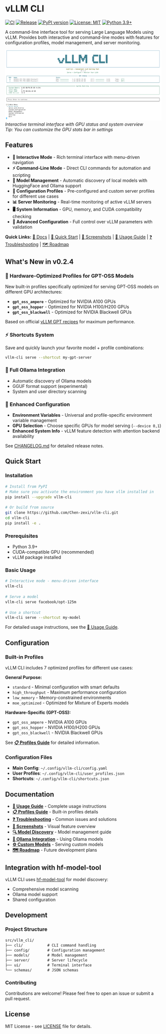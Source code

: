 # vLLM CLI

[![CI](https://github.com/Chen-zexi/vllm-cli/actions/workflows/ci.yml/badge.svg)](https://github.com/Chen-zexi/vllm-cli/actions/workflows/ci.yml)
[![Release](https://github.com/Chen-zexi/vllm-cli/actions/workflows/python-publish.yml/badge.svg)](https://github.com/Chen-zexi/vllm-cli/actions/workflows/python-publish.yml)
[![PyPI version](https://badge.fury.io/py/vllm-cli.svg)](https://badge.fury.io/py/vllm-cli)
[![License: MIT](https://img.shields.io/badge/License-MIT-yellow.svg)](https://opensource.org/licenses/MIT)
[![Python 3.9+](https://img.shields.io/badge/python-3.9+-blue.svg)](https://www.python.org/downloads/)

A command-line interface tool for serving Large Language Models using vLLM. Provides both interactive and command-line modes with features for configuration profiles, model management, and server monitoring.

![vLLM CLI Welcome Screen](asset/welcome-screen.png)
*Interactive terminal interface with GPU status and system overview*<br>
*Tip: You can customize the GPU stats bar in settings*

## Features

- **🎯 Interactive Mode** - Rich terminal interface with menu-driven navigation
- **⚡ Command-Line Mode** - Direct CLI commands for automation and scripting
- **🤖 Model Management** - Automatic discovery of local models with HuggingFace and Ollama support
- **🔧 Configuration Profiles** - Pre-configured and custom server profiles for different use cases
- **📊 Server Monitoring** - Real-time monitoring of active vLLM servers
- **🖥️ System Information** - GPU, memory, and CUDA compatibility checking
- **📝 Advanced Configuration** - Full control over vLLM parameters with validation

**Quick Links:** [📖 Docs](#documentation) | [🚀 Quick Start](#quick-start) | [📸 Screenshots](docs/screenshots.md) | [📘 Usage Guide](docs/usage-guide.md) | [❓ Troubleshooting](docs/troubleshooting.md) | [🗺️ Roadmap](docs/roadmap.md)

## What's New in v0.2.4

### 🚀 Hardware-Optimized Profiles for GPT-OSS Models
New built-in profiles specifically optimized for serving GPT-OSS models on different GPU architectures:
- **`gpt_oss_ampere`** - Optimized for NVIDIA A100 GPUs
- **`gpt_oss_hopper`** - Optimized for NVIDIA H100/H200 GPUs
- **`gpt_oss_blackwell`** - Optimized for NVIDIA Blackwell GPUs

Based on official [vLLM GPT recipes](https://docs.vllm.ai/projects/recipes/en/latest/OpenAI/GPT-OSS.html) for maximum performance.

### ⚡ Shortcuts System
Save and quickly launch your favorite model + profile combinations:
```bash
vllm-cli serve --shortcut my-gpt-server
```

### 🦙 Full Ollama Integration
- Automatic discovery of Ollama models
- GGUF format support (experimental)
- System and user directory scanning

### 🔧 Enhanced Configuration
- **Environment Variables** - Universal and profile-specific environment variable management
- **GPU Selection** - Choose specific GPUs for model serving (`--device 0,1`)
- **Enhanced System Info** - vLLM feature detection with attention backend availability

See [CHANGELOG.md](CHANGELOG.md) for detailed release notes.

## Quick Start

### Installation

```bash
# Install from PyPI
# Make sure you activate the environment you have vllm installed in
pip install --upgrade vllm-cli

# Or build from source
git clone https://github.com/Chen-zexi/vllm-cli.git
cd vllm-cli
pip install -e .
```

### Prerequisites
- Python 3.9+
- CUDA-compatible GPU (recommended)
- vLLM package installed

### Basic Usage

```bash
# Interactive mode - menu-driven interface
vllm-cli

# Serve a model
vllm-cli serve facebook/opt-125m

# Use a shortcut
vllm-cli serve --shortcut my-model
```

For detailed usage instructions, see the [📘 Usage Guide](docs/usage-guide.md).

## Configuration

### Built-in Profiles

vLLM CLI includes 7 optimized profiles for different use cases:

**General Purpose:**
- `standard` - Minimal configuration with smart defaults
- `high_throughput` - Maximum performance configuration
- `low_memory` - Memory-constrained environments
- `moe_optimized` - Optimized for Mixture of Experts models

**Hardware-Specific (GPT-OSS):**
- `gpt_oss_ampere` - NVIDIA A100 GPUs
- `gpt_oss_hopper` - NVIDIA H100/H200 GPUs
- `gpt_oss_blackwell` - NVIDIA Blackwell GPUs

See [**📋 Profiles Guide**](docs/profiles.md) for detailed information.

### Configuration Files
- **Main Config**: `~/.config/vllm-cli/config.yaml`
- **User Profiles**: `~/.config/vllm-cli/user_profiles.json`
- **Shortcuts**: `~/.config/vllm-cli/shortcuts.json`


## Documentation

- [**📘 Usage Guide**](docs/usage-guide.md) - Complete usage instructions
- [**📋 Profiles Guide**](docs/profiles.md) - Built-in profiles details
- [**❓ Troubleshooting**](docs/troubleshooting.md) - Common issues and solutions
- [**📸 Screenshots**](docs/screenshots.md) - Visual feature overview
- [**🔍 Model Discovery**](docs/MODEL_DISCOVERY_QUICK_REF.md) - Model management guide
- [**🦙 Ollama Integration**](docs/ollama-integration.md) - Using Ollama models
- [**⚙️ Custom Models**](docs/custom-model-serving.md) - Serving custom models
- [**🗺️ Roadmap**](docs/roadmap.md) - Future development plans

## Integration with hf-model-tool

vLLM CLI uses [hf-model-tool](https://github.com/Chen-zexi/hf-model-tool) for model discovery:
- Comprehensive model scanning
- Ollama model support
- Shared configuration

## Development

### Project Structure
```
src/vllm_cli/
├── cli/           # CLI command handling
├── config/        # Configuration management
├── models/        # Model management
├── server/        # Server lifecycle
├── ui/            # Terminal interface
└── schemas/       # JSON schemas
```

### Contributing
Contributions are welcome! Please feel free to open an issue or submit a pull request.

## License

MIT License - see [LICENSE](LICENSE) file for details.
